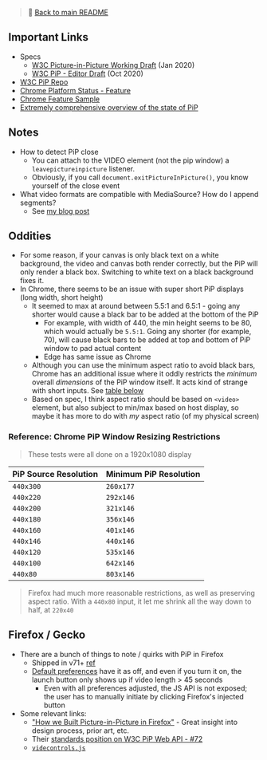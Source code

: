 > 🔗 [Back to main README](./README.md)

## Important Links
- Specs
	- [W3C Picture-in-Picture Working Draft](https://www.w3.org/TR/picture-in-picture/) (Jan 2020)
	- [W3C PiP - Editor Draft](https://w3c.github.io/picture-in-picture/) (Oct 2020)
- [W3C PiP Repo](https://github.com/w3c/picture-in-picture)
- [Chrome Platform Status - Feature](https://www.chromestatus.com/feature/5729206566649856)
- [Chrome Feature Sample](https://googlechrome.github.io/samples/picture-in-picture/)
- [Extremely comprehensive overview of the state of PiP](https://ottball.com/whats-popping-picture-in-picture/)

## Notes
- How to detect PiP close
	- You can attach to the VIDEO element (not the pip window) a `leavepictureinpicture` listener.
	- Obviously, if you call `document.exitPictureInPicture()`, you know yourself of the close event
- What video formats are compatible with MediaSource? How do I append segments?
	- See [my blog post](https://joshuatz.com/posts/2020/appending-videos-in-javascript-with-mediasource-buffers/)

## Oddities
 - For some reason, if your canvas is only black text on a white background, the video and canvas both render correctly, but the PiP will only render a black box. Switching to white text on a black background fixes it.
 - In Chrome, there seems to be an issue with super short PiP displays (long width, short height)
	 - It seemed to max at around between 5.5:1 and 6.5:1 - going any shorter would cause a black bar to be added at the bottom of the PiP
		- For example, with width of 440, the min height seems to be 80, which would actually be `5.5:1`. Going any shorter (for example, 70), will cause black bars to be added at top and bottom of PiP window to pad actual content
		- Edge has same issue as Chrome
	 - Although you can use the minimum aspect ratio to avoid black bars, Chrome has an additional issue where it oddly restricts the *minimum* overall *dimensions* of the PiP window itself. It acts kind of strange with short inputs. See [table below](#reference-chrome-pip-window-resizing-restrictions)
	 - Based on spec, I think aspect ratio should be based on `<video>` element, but also subject to min/max based on host display, so maybe it has more to do with *my* aspect ratio (of my physical screen)

### Reference: Chrome PiP Window Resizing Restrictions
> These tests were all done on a 1920x1080 display

PiP Source Resolution | Minimum PiP Resolution
--- | ---
`440x300` | `260x177`
`440x220` | `292x146`
`440x200` | `321x146`
`440x180` | `356x146`
`440x160` | `401x146`
`440x146` | `440x146`
`440x120` | `535x146`
`440x100` | `642x146`
`440x80` | `803x146`

> Firefox had much more reasonable restrictions, as well as preserving aspect ratio. With a `440x80` input, it let me shrink all the way down to half, at `220x40`

## Firefox / Gecko
- There are a bunch of things to note / quirks with PiP in Firefox
	- Shipped in v71+ [ref](https://support.mozilla.org/en-US/kb/about-picture-picture-firefox)
	- [Default preferences](https://github.com/mozilla/gecko-dev/blob/5a1a34953a26117f3be1a00db20c8bbdc03273d6/modules/libpref/init/all.js#L419-L425) have it as off, and even if you turn it on, the launch button only shows up if video length > 45 seconds
		- Even with all preferences adjusted, the JS API is not exposed; the user has to manually initiate by clicking Firefox's injected button
- Some relevant links:
	- ["How we Built Picture-in-Picture in Firefox"](https://hacks.mozilla.org/2020/01/how-we-built-picture-in-picture-in-firefox-desktop/) - Great insight into design process, prior art, etc.
	- Their [standards position on W3C PiP Web API - #72](https://github.com/mozilla/standards-positions/issues/72)
	- [`videcontrols.js`](https://github.com/mozilla/gecko-dev/blob/2efcda6dc74c63863fd8f04a6d9d7ac6b09c7eca/toolkit/content/widgets/videocontrols.js)